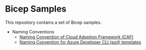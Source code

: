 # Bicep Samples

This repository contains a set of Bicep samples.

- Naming Conventions
    - [Naming Convention of Cloud Adoption Framework (CAF)](./naming-conventions/naming-convention-caf/README.md)
    - [Naming Convention for Azure Developer CLI (azd) templates](./naming-conventions/naming-convention-azd/README.md)
